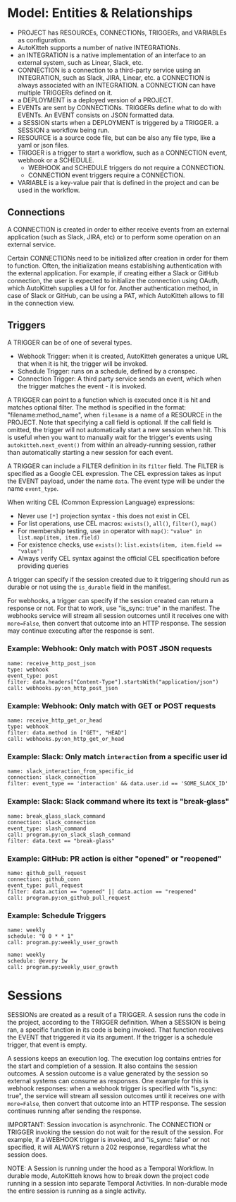 # Model: Entities & Relationships

- PROJECT has RESOURCEs, CONNECTIONs, TRIGGERs, and VARIABLEs as configuration.
- AutoKitteh supports a number of native INTEGRATIONs.
- an INTEGRATION is a native implementation of an interface to an external system, such as Linear, Slack, etc.
- CONNECTION is a connection to a third-party service using an INTEGRATION, such as Slack, JIRA, Linear, etc.
  a CONNECTION is always associated with an INTEGRATION.
  a CONNECTION can have multiple TRIGGERs defined on it.
- a DEPLOYMENT is a deployed version of a PROJECT.
- EVENTs are sent by CONNECTIONs. TRIGGERs define what to do with EVENTs. An EVENT consists on JSON formatted data.
- a SESSION starts when a DEPLOYMENT is triggered by a TRIGGER. a SESSION a workflow being run.
- RESOURCE is a source code file, but can be also any file type, like a yaml or json files.
- TRIGGER is a trigger to start a workflow, such as a CONNECTION event, webhook or a SCHEDULE.
  - WEBHOOK and SCHEDULE triggers do not require a CONNECTION.
  - CONNECTION event triggers require a CONNECTION.
- VARIABLE is a key-value pair that is defined in the project and can be used in the workflow.

## Connections

A CONNECTION is created in order to either receive events from an external application (such as Slack, JIRA, etc) or to perform some operation on an external service.

Certain CONNECTIONs need to be initialized after creation in order for them to function. Often, the initialization means establishing authentication with the external application. For example, if creating either a Slack or GitHub connection, the user is expected to initialize the connection using OAuth, which AutoKitteh supplies a UI for for. Another authentication method, in case of Slack or GitHub, can be using a PAT, which AutoKitteh allows to fill in the connection view.

## Triggers

A TRIGGER can be of one of several types.

- Webhook Trigger: when it is created, AutoKitteh generates a unique URL that when it is hit, the trigger will be invoked.
- Schedule Trigger: runs on a schedule, defined by a cronspec.
- Connection Trigger: A third party service sends an event, which when the trigger matches the event - it is invoked.

A TRIGGER can point to a function which is executed once it is hit and matches optional filter. The method is specified in the format: "filename:method_name", when `filename` is a name of a RESOURCE in the PROJECT. Note that specifying a call field is optional. If the call field is omitted, the trigger will not automatically start a new session when hit. This is useful when you want to manually wait for the trigger's events using `autokitteh.next_event()` from within an already-running session, rather than automatically starting a new session for each event.

A TRIGGER can include a FILTER definition in its `filter` field. The FILTER is specified as a Google CEL expression. The CEL expression takes as input the EVENT payload, under the name `data`. The event type will be under the name `event_type`.

When writing CEL (Common Expression Language) expressions:

- Never use `[*]` projection syntax - this does not exist in CEL
- For list operations, use CEL macros: `exists()`, `all()`, `filter()`, `map()`
- For membership testing, use `in` operator with `map()`: `"value" in list.map(item, item.field)`
- For existence checks, use `exists()`: `list.exists(item, item.field == "value")`
- Always verify CEL syntax against the official CEL specification before providing queries

A trigger can specify if the session created due to it triggering should run as durable or not using the `is_durable` field in the manifest.

For webhooks, a trigger can specify if the session created can return a response or not. For that to work, use "is_sync: true" in the manifest. The webhooks service will stream all session outcomes until it receives one with `more=False`, then convert that outcome into an HTTP response. The session may continue executing after the response is sent.

### Example: Webhook: Only match with POST JSON requests

```
name: receive_http_post_json
type: webhook
event_type: post
filter: data.headers["Content-Type"].startsWith("application/json")
call: webhooks.py:on_http_post_json
```

### Example: Webhook: Only match with GET or POST requests

```
name: receive_http_get_or_head
type: webhook
filter: data.method in ["GET", "HEAD"]
call: webhooks.py:on_http_get_or_head
```

### Example: Slack: Only match `interaction` from a specific user id

```
name: slack_interaction_from_specific_id
connection: slack_connection
filter: event_type == 'interaction' && data.user.id == 'SOME_SLACK_ID'
```

### Example: Slack: Slack command where its text is "break-glass"

```
name: break_glass_slack_command
connection: slack_connection
event_type: slash_command
call: program.py:on_slack_slash_command
filter: data.text == "break-glass"
```

### Example: GitHub: PR action is either "opened" or "reopened"

```
name: github_pull_request
connection: github_conn
event_type: pull_request
filter: data.action == "opened" || data.action == "reopened"
call: program.py:on_github_pull_request
```

### Example: Schedule Triggers

```
name: weekly
schedule: "0 0 * * 1"
call: program.py:weekly_user_growth
```

```
name: weekly
schedule: @every 1w
call: program.py:weekly_user_growth
```

# Sessions

SESSIONs are created as a result of a TRIGGER. A session runs the code in the project, according to the TRIGGER definition. When a SESSION is being ran, a specific function in its code is being invoked. That function receives the EVENT that triggered it via its argument. If the trigger is a schedule trigger, that event is empty.

A sessions keeps an execution log. The execution log contains entries for the start and completion of a session. It also contains the session outcomes. A session outcome is a value generated by the session so external systems can consume as responses. One example for this is webhook responses: when a webhook trigger is specified with "is_sync: true", the service will stream all session outcomes until it receives one with `more=False`, then convert that outcome into an HTTP response. The session continues running after sending the response.

IMPORTANT: Session invocation is asynchronic. The CONNECTION or TRIGGER invoking the session do not wait for the result of the session. For example, if a WEBHOOK trigger is invoked, and "is_sync: false" or not specified, it will ALWAYS return a 202 response, regardless what the session does.

NOTE: A Session is running under the hood as a Temporal Workflow. In durable mode, AutoKitteh knows how to break down the project code running in a session into separate Temporal Activities. In non-durable mode the entire session is running as a single activity.
